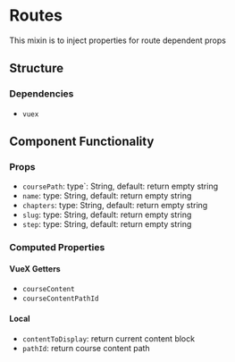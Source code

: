 Routes
===============
This mixin is to inject properties for route dependent props 

## Structure

### Dependencies
* `vuex`

Component Functionality
---------
### Props
- `coursePath`: type`: String, default: return empty string 
- `name`: type: String, default: return empty string
- `chapters`: type: String, default: return empty string
- `slug`: type: String, default: return empty string
- `step`: type: String, default: return empty string

### Computed Properties
#### VueX Getters
- `courseContent`
- `courseContentPathId`

#### Local
- `contentToDisplay`: return current content block
- `pathId`: return course content path 
